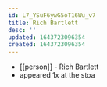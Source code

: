 ```yaml
---
id: L7_YSuF6ywG5oT16Wu_v7
title: Rich Bartlett
desc: ''
updated: 1643723096354
created: 1643723096354
---
```



- [[person]] - Rich Bartlett
- appeared 1x at the stoa
